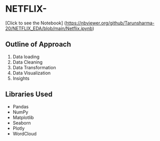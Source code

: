 # NETFLIX-
[Click to see the Notebook] (https://nbviewer.org/github/Tarunsharma-20/NETFLIX_EDA/blob/main/Netflix.ipynb)

## Outline of Approach
1. Data loading
2. Data Cleaning
3. Data Transformation 
4. Data Visualization
5. Insights

## Libraries Used
- Pandas
- NumPy
- Matplotlib
- Seaborn
- Plotly
- WordCloud
